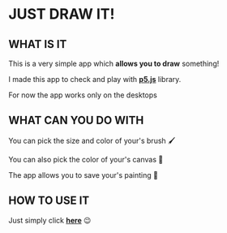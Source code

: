 # JUST DRAW IT!

## WHAT IS IT

This is a very simple app which **allows you to draw** something!

I made this app to check and play with [**p5.js**](https://p5js.org) library.

For now the app works only on the desktops


## WHAT CAN YOU DO WITH

You can pick the size and color of your's brush 🖌

You can also pick the color of your's canvas 🎨

The app allows you to save your's painting 🧡


## HOW TO USE IT

Just simply click [**here**](https://spacehiker.github.io/drawit-app/) 😉